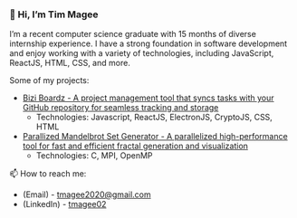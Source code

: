 ### 👋 Hi, I’m Tim Magee
I’m a recent computer science graduate with 15 months of diverse internship experience. I have a strong foundation in software development and enjoy working with a variety of technologies, including JavaScript, ReactJS, HTML, CSS, and more.

Some of my projects:
- [Bizi Boardz - A project management tool that syncs tasks with your GitHub repository for seamless tracking and storage](https://github.com/tmagee02/bizi-boardz)
  - Technologies: Javascript, ReactJS, ElectronJS, CryptoJS, CSS, HTML
- [Parallized Mandelbrot Set Generator - A parallelized high-performance tool for fast and efficient fractal generation and visualization](https://github.com/tmagee02/mandelbrot-generator)
  - Technologies: C, MPI, OpenMP

📫 How to reach me:
-   (Email) - tmagee2020@gmail.com
-   (LinkedIn) - [tmagee02](https://www.linkedin.com/in/tmagee2020/)

<!---
tmagee02/tmagee02 is a ✨ special ✨ repository because its `README.md` (this file) appears on your GitHub profile.
You can click the Preview link to take a look at your changes.
--->
